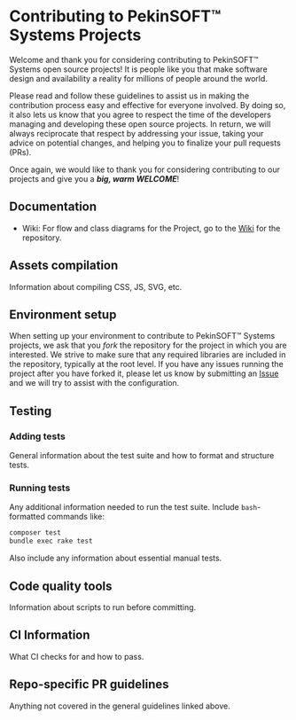 # Contributing to PekinSOFT™ Systems Projects

Welcome and thank you for considering contributing to PekinSOFT™ Systems open source projects! It is people like you that make software design and availability a reality for millions of people around the world.

Please read and follow these guidelines to assist us in making the contribution process easy and effective for everyone involved. By doing so, it also lets us know that you agree to respect the time of the developers managing and developing these open source projects. In return, we will always reciprocate that respect by addressing your issue, taking your advice on potential changes, and helping you to finalize your pull requests (PRs).

Once again, we would like to thank you for considering contributing to our projects and give you a ***big, warm WELCOME***!

## Documentation

- Wiki: For flow and class diagrams for the Project, go to the [Wiki](https://github.com/PekinSOFT-Systems/LoadMaster/wiki) for the repository.

## Assets compilation

Information about compiling CSS, JS, SVG, etc.

## Environment setup

When setting up your environment to contribute to PekinSOFT™ Systems projects, we ask that you *fork* the repository for the project in which you are interested. We strive to make sure that any required libraries are included in the repository, typically at the root level. If you have any issues running the project after you have forked it, please let us know by submitting an [Issue](https://github.com/PekinSOFT-Systems/LoadMaster/issues/new?assignees=SeanCarrick+jkovalsky&labels=won%27t+run&template=forked_issue.md&title=%5BRunning+Issue%5D) and we will try to assist with the configuration.

## Testing


### Adding tests

General information about the test suite and how to format and structure tests.

### Running tests

Any additional information needed to run the test suite. Include `bash`-formatted commands like:

```bash
composer test
bundle exec rake test
```

Also include any information about essential manual tests.

## Code quality tools

Information about scripts to run before committing.

## CI Information

What CI checks for and how to pass.

## Repo-specific PR guidelines

Anything not covered in the general guidelines linked above.
